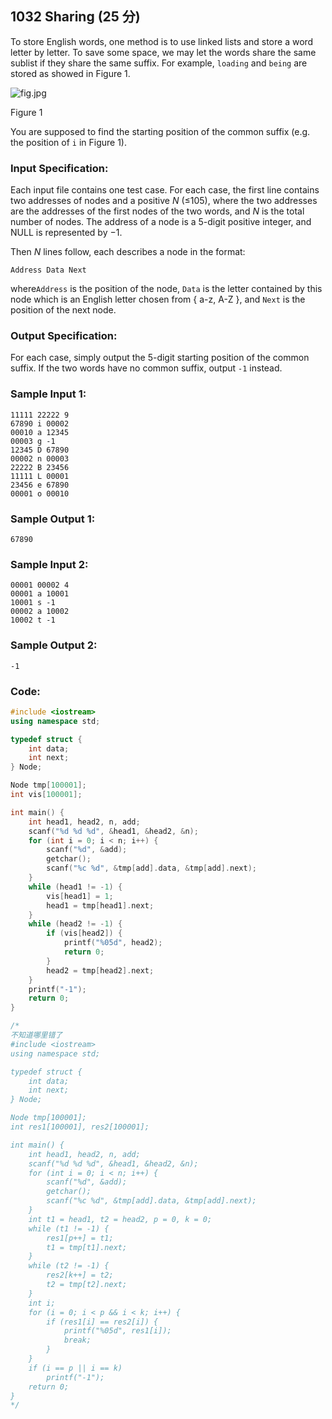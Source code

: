 ##  **1032 Sharing (25 分)** 

 To store English words, one method is to use linked lists and store a word letter by letter. To save some space, we may let the words share the same sublist if they share the same suffix. For example, `loading` and `being` are stored as showed in Figure 1. 

 ![fig.jpg](https://images.ptausercontent.com/ef0a1fdf-3d9f-46dc-9a27-21f989270fd4.jpg) 

Figure 1

You are supposed to find the starting position of the common suffix (e.g. the position of `i` in Figure 1).

### Input Specification:

Each input file contains one test case. For each case, the first line contains two addresses of nodes and a positive *N* (≤105), where the two addresses are the addresses of the first nodes of the two words, and *N* is the total number of nodes. The address of a node is a 5-digit positive integer, and NULL is represented by −1.

Then *N* lines follow, each describes a node in the format:

```
Address Data Next
```

where`Address` is the position of the node, `Data` is the letter contained by this node which is an English letter chosen from { a-z, A-Z }, and `Next` is the position of the next node.

### Output Specification:

For each case, simply output the 5-digit starting position of the common suffix. If the two words have no common suffix, output `-1` instead.

### Sample Input 1:

```in
11111 22222 9
67890 i 00002
00010 a 12345
00003 g -1
12345 D 67890
00002 n 00003
22222 B 23456
11111 L 00001
23456 e 67890
00001 o 00010
```

### Sample Output 1:

```out
67890
```

### Sample Input 2:

```in
00001 00002 4
00001 a 10001
10001 s -1
00002 a 10002
10002 t -1
```

### Sample Output 2:

```out
-1
```

### Code:

```c++
#include <iostream>
using namespace std;

typedef struct {
    int data;
    int next;
} Node;

Node tmp[100001];
int vis[100001];

int main() {
    int head1, head2, n, add;
    scanf("%d %d %d", &head1, &head2, &n);
    for (int i = 0; i < n; i++) {
        scanf("%d", &add);
        getchar();
        scanf("%c %d", &tmp[add].data, &tmp[add].next);
    }
    while (head1 != -1) {
        vis[head1] = 1;
        head1 = tmp[head1].next;
    }
    while (head2 != -1) {
        if (vis[head2]) {
            printf("%05d", head2);
            return 0;
        }
        head2 = tmp[head2].next;
    }
    printf("-1");
    return 0;
}

/*
不知道哪里错了
#include <iostream>
using namespace std;

typedef struct {
    int data;
    int next;
} Node;

Node tmp[100001];
int res1[100001], res2[100001];

int main() {
    int head1, head2, n, add;
    scanf("%d %d %d", &head1, &head2, &n);
    for (int i = 0; i < n; i++) {
        scanf("%d", &add);
        getchar();
        scanf("%c %d", &tmp[add].data, &tmp[add].next);
    }
    int t1 = head1, t2 = head2, p = 0, k = 0;
    while (t1 != -1) {
        res1[p++] = t1;
        t1 = tmp[t1].next;
    }
    while (t2 != -1) {
        res2[k++] = t2;
        t2 = tmp[t2].next;
    }
    int i;
    for (i = 0; i < p && i < k; i++) {
        if (res1[i] == res2[i]) {
            printf("%05d", res1[i]);
            break;
        }
    }
    if (i == p || i == k)
        printf("-1");
    return 0;
}
*/
```

